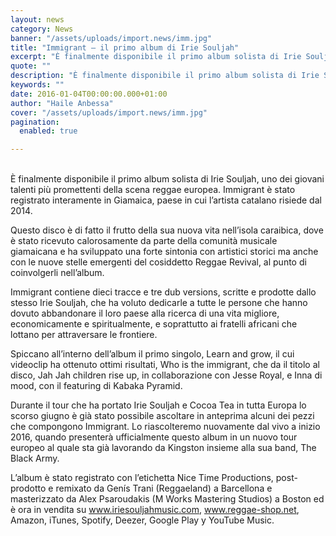 ```yaml
---
layout: news
category: News
banner: "/assets/uploads/import.news/imm.jpg"
title: "Immigrant – il primo album di Irie Souljah"
excerpt: "È finalmente disponibile il primo album solista di Irie Souljah, uno dei giovani talenti più promettenti della scena reggae europea. Immigrant è stato registrato interamente in Giamaica, paese in cui l’artista catalano risiede dal 2014. Questo disco è di fatto il frutto della sua nuova vita nell’isola caraibica, dove è stato ricevuto calorosamente da parte [&hellip"
quote: ""
description: "È finalmente disponibile il primo album solista di Irie Souljah, uno dei giovani talenti più promettenti della scena reggae europea. Immigrant è stato registrato interamente in Giamaica, paese in cui l’artista catalano risiede dal 2014. Questo disco è di fatto il frutto della sua nuova vita nell’isola caraibica, dove è stato ricevuto calorosamente da parte [&hellip"
keywords: ""
date: 2016-01-04T00:00:00.000+01:00
author: "Haile Anbessa"
cover: "/assets/uploads/import.news/imm.jpg"
pagination:
  enabled: true

---
```


[](https://hotmc.com/wp-content/uploads/2016/01/imm.jpg)  
È finalmente disponibile il primo album solista di Irie Souljah, uno dei giovani talenti più promettenti della scena reggae europea. Immigrant è stato registrato interamente in Giamaica, paese in cui l’artista catalano risiede dal 2014.

Questo disco è di fatto il frutto della sua nuova vita nell’isola caraibica, dove è stato ricevuto calorosamente da parte della comunità musicale giamaicana e ha sviluppato una forte sintonia con artistici storici ma anche con le nuove stelle emergenti del cosiddetto Reggae Revival, al punto di coinvolgerli nell’album.

Immigrant contiene dieci tracce e tre dub versions, scritte e prodotte dallo stesso Irie Souljah, che ha voluto dedicarle a tutte le persone che hanno dovuto abbandonare il loro paese alla ricerca di una vita migliore, economicamente e spiritualmente, e soprattutto ai fratelli africani che lottano per attraversare le frontiere.

Spiccano all’interno dell’album il primo singolo, Learn and grow, il cui videoclip ha ottenuto ottimi risultati, Who is the immigrant, che da il titolo al disco, Jah Jah children rise up, in collaborazione con Jesse Royal, e Inna di mood, con il featuring di Kabaka Pyramid.

Durante il tour che ha portato Irie Souljah e Cocoa Tea in tutta Europa lo scorso giugno è già stato possibile ascoltare in anteprima alcuni dei pezzi che compongono Immigrant. Lo riascolteremo nuovamente dal vivo a inizio 2016, quando presenterà ufficialmente questo album in un nuovo tour europeo al quale sta già lavorando da Kingston insieme alla sua band, The Black Army.

L’album è stato registrato con l’etichetta Nice Time Productions, post-prodotto e remixato da Genís Trani (Reggaeland) a Barcellona e masterizzato da Alex Psaroudakis (M Works Mastering Studios) a Boston ed è ora in vendita su www.iriesouljahmusic.com, www.reggae-shop.net, Amazon, iTunes, Spotify, Deezer, Google Play y YouTube Music.